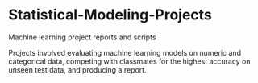 # Statistical-Modeling-Projects

Machine learning project reports and scripts

Projects involved evaluating machine learning models on numeric and categorical data, competing with classmates for the highest accuracy on unseen test data, and producing a report.
